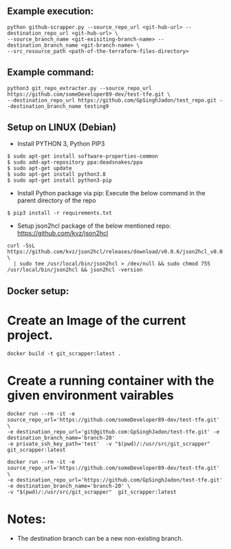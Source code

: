 ## Example execution:
```code
python github-scrapper.py --source_repo_url <git-hub-url> --destination_repo_url <git-hub-url> \
--source_branch_name <git-exisiting-branch-name> --destination_branch_name <git-branch-name> \
--src_resource_path <path-of-the-terraform-files-directory>
```
## Example command:
```code
python3 git_repo_extracter.py --source_repo_url https://github.com/someDeveloper89-dev/test-tfe.git \
--destination_repo_url https://github.com/GpSinghJadon/test_repo.git --destination_branch_name testing9
```

## Setup on LINUX (Debian)
* Install PYTHON 3, Python PIP3

``` 
$ sudo apt-get install software-properties-common
$ sudo add-apt-repository ppa:deadsnakes/ppa
$ sudo apt-get update
$ sudo apt-get install python3.8
$ sudo apt-get install python3-pip 
```
* Install Python package via pip:
Execute the below command in the parent directory of the repo

```
$ pip3 install -r requirements.txt 
```
* Setup json2hcl package of the below mentioned repo:
https://github.com/kvz/json2hcl
```
curl -SsL https://github.com/kvz/json2hcl/releases/download/v0.0.6/json2hcl_v0.0.6_linux_amd64 \
  | sudo tee /usr/local/bin/json2hcl > /dev/null && sudo chmod 755 /usr/local/bin/json2hcl && json2hcl -version
  ```

## Docker setup:
# Create an Image of the current project.
```
docker build -t git_scrapper:latest .
```
# Create a running container with the given environment vairables
```
docker run --rm -it -e source_repo_url='https://github.com/someDeveloper89-dev/test-tfe.git' \
-e destination_repo_url='git@github.com:GpSinghJadon/test-tfe.git' -e destination_branch_name='branch-20' 
-e private_ssh_key_path='test'  -v "$(pwd)/:/usr/src/git_scrapper"  git_scrapper:latest
```
```
docker run --rm -it -e source_repo_url='https://github.com/someDeveloper89-dev/test-tfe.git' \
-e destination_repo_url='https://github.com/GpSinghJadon/test-tfe.git' -e destination_branch_name='branch-20' \
-v "$(pwd)/:/usr/src/git_scrapper"  git_scrapper:latest
```

# Notes:
* The destination branch can be a new non-existing branch.
